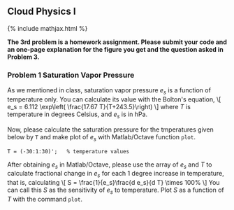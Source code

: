 ## Cloud Physics I
{% include mathjax.html %} 

**The 3rd problem is a homework assignment. Please submit your code and an one-page explanation for the figure you get and the question asked in Problem 3.**

### Problem 1 Saturation Vapor Pressure

As we mentioned in class, saturation vapor pressure _e<sub>s</sub>_ is a function of temperature only. You can calculate its value with the Bolton's equation,
\\[
e_s = 6.112 \exp\left( \frac{17.67 T}{T+243.5}\right)
\\]
where _T_ is temperature in degrees Celsius, and _e<sub>s</sub>_ is in hPa.

Now, please calculate the saturation pressure for the tmperatures given below by `T` and make plot of _e<sub>s</sub>_ with Matlab/Octave function `plot`.
```
T = (-30:1:30)';   % temperature values
```

After obtaining _e<sub>s</sub>_ in Matlab/Octave, please use the array of _e<sub>s</sub>_ and _T_ to calculate fractional change in _e<sub>s</sub>_ for each 1 degree increase in temperature, that is, calculating 
\\[
S = \frac{1}{e_s}\frac{d e_s}{d T} \times 100\%
\\]
You can call this _S_ as the sensitivity of _e<sub>s</sub>_ to temperature. Plot _S_ as a function of _T_ with the command `plot`.

